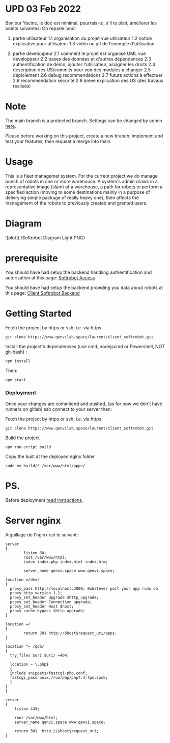 # UPD 03 Feb 2022

Bonjour Yacine,
le doc est minimal,
pourrais-tu, s'il te plait, améliorer les points suivantes:
On reparle lundi

1. partie utilisateur
   1.1 organisation du projet vue utilisateur
   1.2 notice explicative pour utilisateur
   1.3 vidéo ou gif de l'exemple d'utilisation

2. partie développeur
   2.1 comment le projet est organisé UML vue développeur
   2.2 bases des données et d'autres dépendances
   2.3 authentification de démo, ajouter l'utilisateur, assigner les droits
   2.4 description des US/commits pour voir des modules à changer
   2.5 déploiement
   2.6 debug recommendations
   2.7 futurs actions à effectuer
   2.8 recommendation sécurité
   2.9 brève explication des US (des travaux realisés)

# Note

The main branch is a protected branch. Settings can be changed by admin [here](https://www.qenvilab.space/laurent/client_softrobot/-/settings/repository).

Please before working on this project, create a new branch, implement and test your features, then request a merge into main.

# Usage

This is a fleet managemet system. For the current project we do manage bunch of robots in one or more warehouse. A system's admin draws in a representative image (slam) of a warehouse, a path for robots to perform a specified action (moving to some destinations mainly in a purpose of delivrying simple package of really heavy one), then affects the management of the robots to previously created and granted users.

# Diagram

![plot](./Softrobot Diagram Light.PNG)

# prerequisite

You should have had setup the backend handling authentification and autorization at this page: [Softrobot Access](https://www.qenvilab.space/yacine/softrobot_access)

You should have had setup the backend providing you data about robots at this page: [Client Softrobot Backend](https://www.qenvilab.space/laurent/client_softrobot_backend)

# Getting Started

Fetch the project by https or ssh, i.e. via https

```
git clone https://www.qenvilab.space/laurent/client_softrobot.git
```

Install the project's dependencies (use cmd, nodejscmd or Powershell, NOT git-bash) :

```
npm install
```

Then:

```
npm start
```

<!-- (celle ci est déja installé dans cette version) npm link ./third-party/react-filter-box -->

<!-- # Version developpemntale sur qenvi.space:3000

Démarrer le projet en local avec la commande suivante :

```
npm start
```

Application desormais disponible en locale:

```
http://qenvi.space:3000
```

verifiez, si le backend fonctionne pour autorisation et utilisation du logicielle. -->

### Deployment

<!-- For stagging and productioon state, this project has configuration allowing you to docker containerize it and link to a docker mongoDB container, the orchestration method then depends on you (swarm, kubbernets ...). -->

Once your changes are commitend and pushed, (as for now we don't have runners on gitlab) ssh connect to your server then:

Fetch the project by https or ssh, i.e. via https

```
git clone https://www.qenvilab.space/laurent/client_softrobot.git
```

Build the project

```
npm run-script build

```

Copy the built at the deployed nginx folder

```
sudo mv build/* /var/www/html/apps/
```

<!-- exactement à quoi cela ressemble pour l'état actuel (le 9 Septembre 2021):

```
debian@vps-7aa42d99 /var/www/html $ ls
apps  index.nginx-debian.html  old  qdb
debian@vps-7aa42d99 /var/www/html $ cd apps/
debian@vps-7aa42d99 /var/www/html/apps $ ls
asset-manifest.json  datalogs.csv  DTF_MANUEL.pdf  favicon.ico  icon.png  images  index.html  logo.png  manifest.json  robots.txt  static
debian@vps-7aa42d99 /var/www/html/apps $
```

Explications:

apps - application REACT statique
index.nginx-debian.html - page par default
old - dossier obsoletes à effacer
qdb - symbolic link to phpmyadmin -->

# PS.

Before deployment [read instructions](https://developer.mozilla.org/en-US/docs/Learn/Tools_and_testing/Understanding_client-side_tools/Deployment).

<!-- # qenvi.space:3000

```
debian@vps-7aa42d99:~/client_softrobot$ npm install

added 2034 packages, and audited 2289 packages in 35s

11 packages are looking for funding
  run `npm fund` for details

11 moderate severity vulnerabilities

To address issues that do not require attention, run:
  npm audit fix

To address all issues (including breaking changes), run:
  npm audit fix --force

Run `npm audit` for details.
npm notice
npm notice New minor version of npm available! 7.6.3 -> 7.20.0
npm notice Changelog: https://github.com/npm/cli/releases/tag/v7.20.0
npm notice Run npm install -g npm@7.20.0 to update!
npm notice

``` -->

# Server nginx

Aiguillage de l'nginx est le suivant:

```
server
{
        listen 80;
        root /var/www/html;
        index index.php index.html index.htm;

        server_name qenvi.space www.qenvi.space;

location =/dev/
{
  proxy_pass http://localhost:3000; #whatever port your app runs on
  proxy_http_version 1.1;
  proxy_set_header Upgrade $http_upgrade;
  proxy_set_header Connection upgrade;
  proxy_set_header Host $host;
  proxy_cache_bypass $http_upgrade;
}

location =/
{
		return 301 http://$host$request_uri/apps;
}

location ^~ /qdb/
{
  try_files $uri $uri/ =404;

  location ~ \.php$
  {
  include snippets/fastcgi-php.conf;
  fastcgi_pass unix:/run/php/php7.4-fpm.sock;
  }
}
}

server
{
    listen 443;

    root /var/www/html;
    server_name qenvi.space www.qenvi.space;

    return 301  http://$host$request_uri;
}

```
